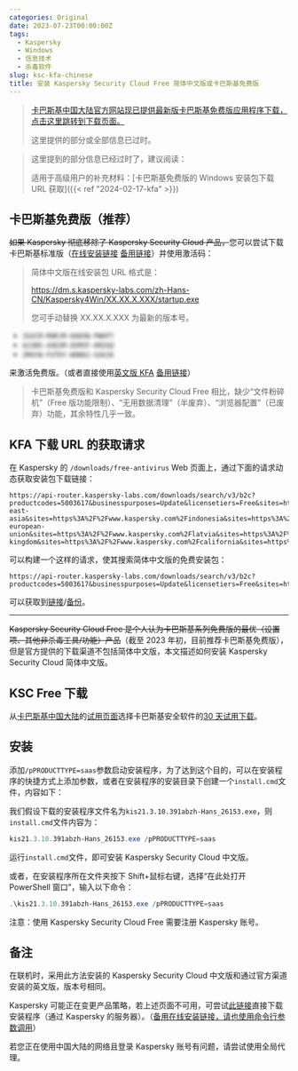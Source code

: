 ```yaml
---
categories: Original
date: 2023-07-23T00:00:00Z
tags:
  - Kaspersky
  - Windows
  - 信息技术
  - 杀毒软件
slug: ksc-kfa-chinese
title: 安装 Kaspersky Security Cloud Free 简体中文版或卡巴斯基免费版
---
```


> [卡巴斯基中国大陆官方网站现已提供最新版卡巴斯基免费版应用程序下载，点击这里跳转到下载页面。](https://www.kaspersky.com.cn/downloads/free-antivirus)
>
> 这里提供的部分或全部信息已过时。

> 这里提到的部分信息已经过时了，建议阅读：
>
> 适用于高级用户的补充材料：[卡巴斯基免费版的 Windows 安装包下载 URL 获取]({{< ref "2024-02-17-kfa" >}})

## 卡巴斯基免费版（推荐）

~~如果 Kaspersky 彻底移除了 Kaspersky Security Cloud 产品，~~您可以尝试下载卡巴斯基标准版（[在线安装链接](https://dm.s.kaspersky-labs.com/zh-Hans-CN/Kaspersky4Win/21.15.8.493/startup.exe) [备用链接](zh_std_setup/startup.exe)）并使用激活码：

> 简体中文版在线安装包 URL 格式是：
>
> https://dm.s.kaspersky-labs.com/zh-Hans-CN/Kaspersky4Win/XX.XX.X.XXX/startup.exe
>
> 您可手动替换 XX.XX.X.XXX 为最新的版本号。

<div>
    <div class="keys">
        <ul>
            <li><code>3SXCM-M9RJM-6985N-PWKP7</code></li>
            <li><code>A23B5-44EXM-85MVF-KM2GQ</code></li>
            <li><code>ZM4YW-FUTDY-W9B62-GSK26</code></li>
        </ul>
    </div>
    <style>
        .keys {
            user-select: none;
            filter: blur(3px);
        }
    </style>
</div>

来激活免费版。（或者直接使用[英文版 KFA](https://www.kaspersky.com/downloads/free-antivirus) [备用链接](en_free_setup/kaspersky4win202121.16.6.467en_39971.exe)）

> 卡巴斯基免费版和 Kaspersky Security Cloud Free 相比，缺少“文件粉碎机”（Free 版功能限制）、“无用数据清理”（半废弃）、“浏览器配置”（已废弃）功能，其余特性几乎一致。

## KFA 下载 URL 的获取请求

在 Kaspersky 的 `/downloads/free-antivirus` Web 页面上，通过下面的请求动态获取安装包下载链接：

```plain
https://api-router.kaspersky-labs.com/downloads/search/v3/b2c?productcodes=5003617&businesspurposes=Update&licensetiers=Free&sites=https%3A%2F%2Fwww.kaspersky.com&sites=https%3A%2F%2Fwww.kaspersky.com%2Fcarribean&sites=https%3A%2F%2Fwww.kaspersky.com%2Fisrael&sites=https%3A%2F%2Fwww.kaspersky.com%2Fsouth-east-asia&sites=https%3A%2F%2Fwww.kaspersky.com%2Findonesia&sites=https%3A%2F%2Fwww.kaspersky.com%2Fthe-european-union&sites=https%3A%2F%2Fwww.kaspersky.com%2Flatvia&sites=https%3A%2F%2Fwww.kaspersky.com%2Flithuania&sites=https%3A%2F%2Fwww.kaspersky.com%2Festonia&sites=https%3A%2F%2Fwww.kaspersky.com%2Funited-kingdom&sites=https%3A%2F%2Fwww.kaspersky.com%2Fcalifornia&sites=https%3A%2F%2Fwww.kaspersky.com%2Fbrazil
```

可以构建一个这样的请求，使其搜索简体中文版的免费安装包：

```plain
https://api-router.kaspersky-labs.com/downloads/search/v3/b2c?productcodes=5003617&businesspurposes=Update&licensetiers=Free&sites=https%3A%2F%2Fwww.kaspersky.com.cn
```

可以获取到[链接](https://products.s.kaspersky-labs.com/homeuser/Kaspersky4Win2021/21.16.6.467/chinese_simplified-0.340.0/3831343838327c44454c7c31_41114/startup.exe)/[备份](zh_free_setup/startup.exe)。

<!--
不一定有效:

您可以参考[此资料](https://forum.kaspersky.com/topic/latest-offline-installer-for-kis-2572/#comment-13319)和[此资料](https://forum.kaspersky.com/topic/install-kaspersky-in-command-prompt-31603/)来构建Kaspersky拒绝提供的离线安装包。
-->

---

~~Kaspersky Security Cloud Free 是个人认为卡巴斯基系列免费版的最优（设置项、其他非杀毒工具/功能）产品~~（截至 2023 年初，目前推荐卡巴斯基免费版），但是官方提供的下载渠道不包括简体中文版，本文描述如何安装 Kaspersky Security Cloud 简体中文版。

## KSC Free 下载

从[卡巴斯基中国大陆](https://www.kaspersky.com.cn/)的[试用页面](https://www.kaspersky.com.cn/downloads)选择卡巴斯基安全软件的[30 天试用下载](https://www.kaspersky.com.cn/downloads/internet-security-free-trial#download)。

## 安装

添加`/pPRODUCTTYPE=saas`参数启动安装程序，为了达到这个目的，可以在安装程序的快捷方式上添加参数，或者在安装程序的安装目录下创建一个`install.cmd`文件，内容如下：

我们假设下载的安装程序文件名为`kis21.3.10.391abzh-Hans_26153.exe`，则`install.cmd`文件内容为：

```powershell
kis21.3.10.391abzh-Hans_26153.exe /pPRODUCTTYPE=saas
```

运行`install.cmd`文件，即可安装 Kaspersky Security Cloud 中文版。

或者，在安装程序所在文件夹按下 Shift+鼠标右键，选择“在此处打开 PowerShell 窗口”，输入以下命令：

```powershell
.\kis21.3.10.391abzh-Hans_26153.exe /pPRODUCTTYPE=saas
```

注意：使用 Kaspersky Security Cloud Free 需要注册 Kaspersky 账号。

## 备注

在联机时，采用此方法安装的 Kaspersky Security Cloud 中文版和通过官方渠道安装的英文版，版本号相同。

Kaspersky 可能正在变更产品策略，若上述页面不可用，可尝试[此链接](https://trial.s.kaspersky-labs.com/registered/xapi5wqwgf32q6omgp38/3436353739367c44454c7c32_26153/kis21.3.10.391abzh-Hans_26153.exe)直接下载安装程序（通过 Kaspersky 的服务器）。（[备用在线安装链接，请也使用命令行参数调用](https://dm.s.kaspersky-labs.com/zh-Hans-CN/KIS/21.3.10.391/startup.exe)）

若您正在使用中国大陆的网络且登录 Kaspersky 账号有问题，请尝试使用全局代理。
